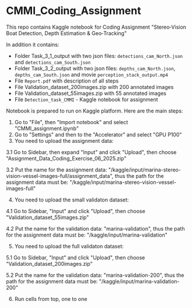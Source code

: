# CMMI_Coding_Assignment

This repo contains Kaggle notebook for Coding Assignment "Stereo‑Vision Boat Detection, Depth Estimation & Geo‑Tracking"

In addition it contains:
- Folder Task_3_1_output with two json files: `detections_cam_North.json` and `detections_cam_South.json`
- Folder Task_3_2_output with two json files: `depths_cam_North.json`, `depths_cam_South.json` and movie `perception_stack_output.mp4`
- File `Report.pdf` with description of all steps
- File Validation_dataset_200images.zip with 200 annotated images
- File Validation_dataset_55images.zip with 55 annotated images
- File `Detection_task_CMMI` - Kaggle notebook for assignment

Notebook is prepared to run on Kaggle platform. Here are the main steps:

1. Go to "File", then "Import notebook" and select "CMMI_assignment.ipynb"
2. Go to "Settings" and then to the "Accelerator" and select "GPU P100"
3. You need to upload the assignment data:
   
 3.1 Go to Sidebar, then expand "Input" and click "Upload", then choose "Assignment_Data_Coding_Exercise_06_2025.zip"
 
 3.2 Put the name for the assignment data: "/kaggle/input/marina-stereo-vision-vessel-images-full/assignment_data", 
  thus the path for the assignment data must be: "/kaggle/input/marina-stereo-vision-vessel-images-full"
  
4. You need to upload the small validaton dataset:

 4.1 Go to Sidebar, "Input" and click "Upload", then choose "Validation_dataset_55images.zip"
 
 4.2 Put the name for the validation data: "marina-validation", 
  thus the path for the assignment data must be: "/kaggle/input/marina-validation"
  
5. You need to upload the full validaton dataset:
   
 5.1 Go to Sidebar, "Input" and click "Upload", then choose "Validation_dataset_200images.zip"
 
 5.2 Put the name for the validation data: "marina-validation-200", 
  thus the path for the assignment data must be: "/kaggle/input/marina-validation-200"

6. Run cells from top, one to one
 
